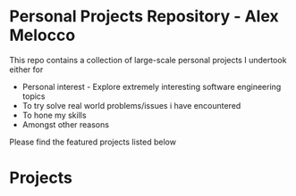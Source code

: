# Personal Projects Repository - Alex Melocco
This repo contains a collection of large-scale personal projects I undertook either for
- Personal interest - Explore extremely interesting software engineering topics
- To try solve real world problems/issues i have encountered
- To hone my skills
- Amongst other reasons

Please find the featured projects listed below

# Projects
